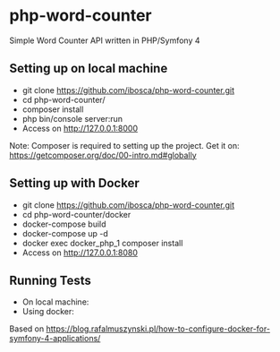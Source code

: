 # php-word-counter
Simple Word Counter API written in PHP/Symfony 4

## Setting up on local machine

- git clone https://github.com/ibosca/php-word-counter.git
- cd php-word-counter/
- composer install
- php bin/console server:run
- Access on http://127.0.0.1:8000

Note: Composer is required to setting up the project. Get it on: https://getcomposer.org/doc/00-intro.md#globally


## Setting up with Docker
- git clone https://github.com/ibosca/php-word-counter.git
- cd php-word-counter/docker
- docker-compose build
- docker-compose up -d
- docker exec  docker_php_1 composer install
- Access on http://127.0.0.1:8080

## Running Tests

- On local machine:
- Using docker: 

Based on https://blog.rafalmuszynski.pl/how-to-configure-docker-for-symfony-4-applications/
